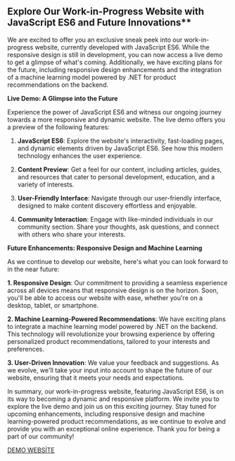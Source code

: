 ## Explore Our Work-in-Progress Website with JavaScript ES6 and Future Innovations**

We are excited to offer you an exclusive sneak peek into our work-in-progress website, currently developed with JavaScript ES6. While the responsive design is still in development, you can now access a live demo to get a glimpse of what's coming. Additionally, we have exciting plans for the future, including responsive design enhancements and the integration of a machine learning model powered by .NET for product recommendations on the backend.

**Live Demo: A Glimpse into the Future**

Experience the power of JavaScript ES6 and witness our ongoing journey towards a more responsive and dynamic website. The live demo offers you a preview of the following features:

1. **JavaScript ES6**: Explore the website's interactivity, fast-loading pages, and dynamic elements driven by JavaScript ES6. See how this modern technology enhances the user experience.

2. **Content Preview**: Get a feel for our content, including articles, guides, and resources that cater to personal development, education, and a variety of interests.

3. **User-Friendly Interface**: Navigate through our user-friendly interface, designed to make content discovery effortless and enjoyable.

4. **Community Interaction**: Engage with like-minded individuals in our community section. Share your thoughts, ask questions, and connect with others who share your interests.

**Future Enhancements: Responsive Design and Machine Learning**

As we continue to develop our website, here's what you can look forward to in the near future:

**1. Responsive Design**: Our commitment to providing a seamless experience across all devices means that responsive design is on the horizon. Soon, you'll be able to access our website with ease, whether you're on a desktop, tablet, or smartphone.

**2. Machine Learning-Powered Recommendations**: We have exciting plans to integrate a machine learning model powered by .NET on the backend. This technology will revolutionize your browsing experience by offering personalized product recommendations, tailored to your interests and preferences.

**3. User-Driven Innovation**: We value your feedback and suggestions. As we evolve, we'll take your input into account to shape the future of our website, ensuring that it meets your needs and expectations.

In summary, our work-in-progress website, featuring JavaScript ES6, is on its way to becoming a dynamic and responsive platform. We invite you to explore the live demo and join us on this exciting journey. Stay tuned for upcoming enhancements, including responsive design and machine learning-powered product recommendations, as we continue to evolve and provide you with an exceptional online experience. Thank you for being a part of our community!



[DEMO WEBSİTE](https://singular-mochi-8affd5.netlify.app)
